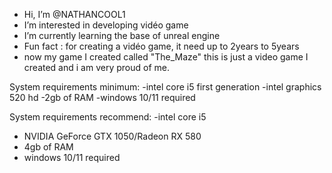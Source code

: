 -  Hi, I’m @NATHANCOOL1
-  I’m interested in developing vidéo game
-  I’m currently learning the base of unreal engine
-  Fun fact : for creating a vidéo game, it need up to 2years to 5years
- now my game I created called "The_Maze" this is just a video game I created and i am very proud of me.


System requirements minimum:
-intel core i5 first generation
-intel graphics 520 hd
-2gb of RAM 
-windows 10/11 required


System requirements recommend:
-intel core i5
- NVIDIA GeForce GTX 1050/Radeon RX 580
- 4gb of RAM
- windows 10/11 required

<!---
NATHANCOOL1/NATHANCOOL1 is a ✨ special ✨ repository because its `README.md` (this file) appears on your GitHub profile.
You can click the Preview link to take a look at your changes.
--->
